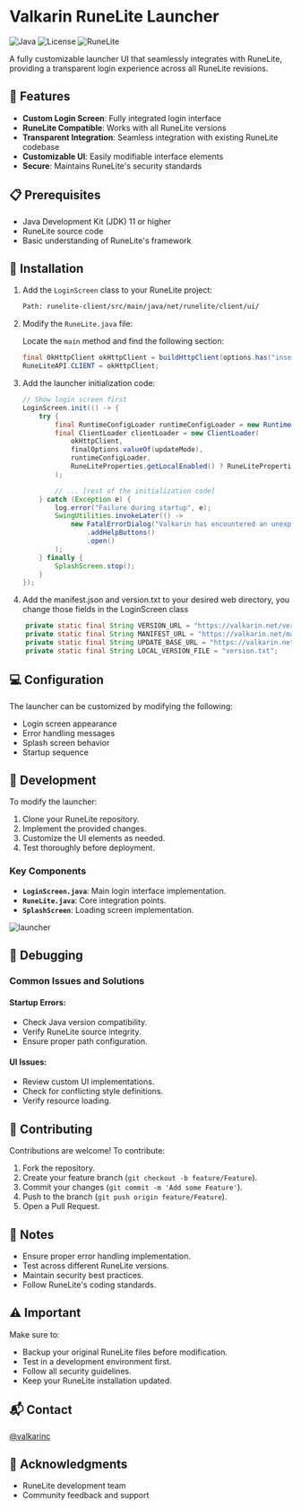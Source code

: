 # Valkarin RuneLite Launcher

![Java](https://img.shields.io/badge/Java-100%25-orange)
![License](https://img.shields.io/badge/license-MIT-blue.svg)
![RuneLite](https://img.shields.io/badge/RuneLite-Compatible-brightgreen)

A fully customizable launcher UI that seamlessly integrates with RuneLite, providing a transparent login experience across all RuneLite revisions.

## 🌟 Features

- **Custom Login Screen**: Fully integrated login interface
- **RuneLite Compatible**: Works with all RuneLite versions
- **Transparent Integration**: Seamless integration with existing RuneLite codebase
- **Customizable UI**: Easily modifiable interface elements
- **Secure**: Maintains RuneLite's security standards

## 📋 Prerequisites

- Java Development Kit (JDK) 11 or higher
- RuneLite source code
- Basic understanding of RuneLite's framework

## 🚀 Installation

1. Add the `LoginScreen` class to your RuneLite project:

   ```bash
   Path: runelite-client/src/main/java/net/runelite/client/ui/
   ```

2. Modify the `RuneLite.java` file:

   Locate the `main` method and find the following section:

   ```java
   final OkHttpClient okHttpClient = buildHttpClient(options.has("insecure-skip-tls-verification"));
   RuneLiteAPI.CLIENT = okHttpClient;
   ```

3. Add the launcher initialization code:

   ```java
   // Show login screen first
   LoginScreen.init(() -> {
       try {
           final RuntimeConfigLoader runtimeConfigLoader = new RuntimeConfigLoader(okHttpClient);
           final ClientLoader clientLoader = new ClientLoader(
               okHttpClient,
               finalOptions.valueOf(updateMode),
               runtimeConfigLoader,
               RuneLiteProperties.getLocalEnabled() ? RuneLiteProperties.getJavConfigLocal() : RuneLiteProperties.getJavConfig()
           );

           // ... [rest of the initialization code]
       } catch (Exception e) {
           log.error("Failure during startup", e);
           SwingUtilities.invokeLater(() ->
               new FatalErrorDialog("Valkarin has encountered an unexpected error during startup.")
                   .addHelpButtons()
                   .open()
           );
       } finally {
           SplashScreen.stop();
       }
   });
   ```
4. Add the manifest.json and version.txt to your desired web directory, you change those fields in the LoginScreen class
```java
    private static final String VERSION_URL = "https://valkarin.net/version.txt"; < change to your domain or localhost/ 
    private static final String MANIFEST_URL = "https://valkarin.net/manifest.json"; < change to your domain or localhost/ 
    private static final String UPDATE_BASE_URL = "https://valkarin.net/updates/"; < change to your domain or localhost/ 
    private static final String LOCAL_VERSION_FILE = "version.txt"; 
```

## 💻 Configuration

The launcher can be customized by modifying the following:
- Login screen appearance
- Error handling messages
- Splash screen behavior
- Startup sequence

## 🔧 Development

To modify the launcher:
1. Clone your RuneLite repository.
2. Implement the provided changes.
3. Customize the UI elements as needed.
4. Test thoroughly before deployment.

### Key Components
- **`LoginScreen.java`**: Main login interface implementation.
- **`RuneLite.java`**: Core integration points.
- **`SplashScreen`**: Loading screen implementation.

![launcher](https://github.com/user-attachments/assets/4deb7f09-f2d4-4c79-a81e-e35318816d9d)

## 🐛 Debugging

### Common Issues and Solutions

#### Startup Errors:
- Check Java version compatibility.
- Verify RuneLite source integrity.
- Ensure proper path configuration.

#### UI Issues:
- Review custom UI implementations.
- Check for conflicting style definitions.
- Verify resource loading.

## 🤝 Contributing

Contributions are welcome! To contribute:
1. Fork the repository.
2. Create your feature branch (`git checkout -b feature/Feature`).
3. Commit your changes (`git commit -m 'Add some Feature'`).
4. Push to the branch (`git push origin feature/Feature`).
5. Open a Pull Request.

## 📝 Notes

- Ensure proper error handling implementation.
- Test across different RuneLite versions.
- Maintain security best practices.
- Follow RuneLite's coding standards.

## ⚠️ Important

Make sure to:
- Backup your original RuneLite files before modification.
- Test in a development environment first.
- Follow all security guidelines.
- Keep your RuneLite installation updated.

## 📬 Contact

[@valkarinc](https://github.com/valkarinc/)

## 🙏 Acknowledgments

- RuneLite development team
- Community feedback and support
